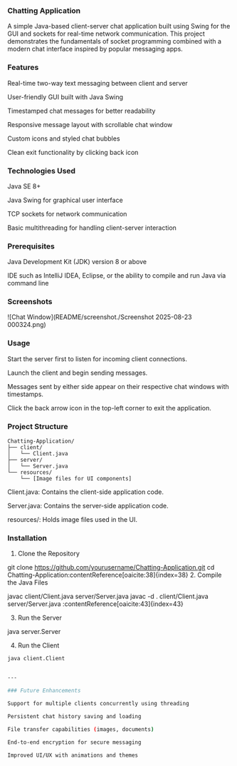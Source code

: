 ### Chatting Application

A simple Java-based client-server chat application built using Swing for the GUI and sockets for real-time network communication. This project demonstrates the fundamentals of socket programming combined with a modern chat interface inspired by popular messaging apps.

### Features

Real-time two-way text messaging between client and server

User-friendly GUI built with Java Swing

Timestamped chat messages for better readability

Responsive message layout with scrollable chat window

Custom icons and styled chat bubbles

Clean exit functionality by clicking back icon

### Technologies Used

Java SE 8+

Java Swing for graphical user interface

TCP sockets for network communication

Basic multithreading for handling client-server interaction

### Prerequisites

Java Development Kit (JDK) version 8 or above

IDE such as IntelliJ IDEA, Eclipse, or the ability to compile and run Java via command line

### Screenshots

![Chat Window](README/screenshot./Screenshot 2025-08-23 000324.png)

### Usage

Start the server first to listen for incoming client connections.

Launch the client and begin sending messages.

Messages sent by either side appear on their respective chat windows with timestamps.

Click the back arrow icon in the top-left corner to exit the application.

### Project Structure
```
Chatting-Application/
├── client/
│   └── Client.java
├── server/
│   └── Server.java
└── resources/
    └── [Image files for UI components]
```
Client.java: Contains the client-side application code.

Server.java: Contains the server-side application code.

resources/: Holds image files used in the UI.

### Installation
1. Clone the Repository

git clone https://github.com/yourusername/Chatting-Application.git
cd Chatting-Application:contentReference[oaicite:38]{index=38}
2. Compile the Java Files

javac client/Client.java server/Server.java
javac -d . client/Client.java server/Server.java
:contentReference[oaicite:43]{index=43}

3. Run the Server


java server.Server


4. Run the Client

```bash
java client.Client


---

### Future Enhancements

Support for multiple clients concurrently using threading

Persistent chat history saving and loading

File transfer capabilities (images, documents)

End-to-end encryption for secure messaging

Improved UI/UX with animations and themes

 
